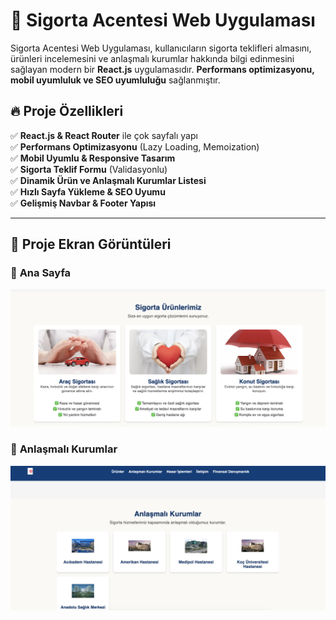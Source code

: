 # 🚀 Sigorta Acentesi Web Uygulaması

Sigorta Acentesi Web Uygulaması, kullanıcıların sigorta teklifleri almasını, ürünleri incelemesini ve anlaşmalı kurumlar hakkında bilgi edinmesini sağlayan modern bir **React.js** uygulamasıdır. **Performans optimizasyonu, mobil uyumluluk ve SEO uyumluluğu** sağlanmıştır.

## 🔥 Proje Özellikleri
✅ **React.js & React Router** ile çok sayfalı yapı  
✅ **Performans Optimizasyonu** (Lazy Loading, Memoization)  
✅ **Mobil Uyumlu & Responsive Tasarım**  
✅ **Sigorta Teklif Formu** (Validasyonlu)  
✅ **Dinamik Ürün ve Anlaşmalı Kurumlar Listesi**  
✅ **Hızlı Sayfa Yükleme & SEO Uyumu**  
✅ **Gelişmiş Navbar & Footer Yapısı**  

---

## 📸 **Proje Ekran Görüntüleri**

### 🎯 **Ana Sayfa**
![Ana Sayfa](src/assets/images/homepage.png)

### 🏥 **Anlaşmalı Kurumlar**
![Anlaşmalı Kurumlar](src/assets/images/institutions.png)




